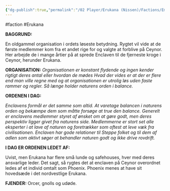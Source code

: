 ```yaml
---
{"dg-publish":true,"permalink":"/02 Player/Erukana (Nissen)/Factions/Emerald enclave/","tags":["Erukana"]}
---
```


#faction #Erukana 

**BAGGRUND:**

En oldgammel organisation i ordets løseste betydning. Rygtet vil vide at de første medlemmer kom fra et andet rige for og valgte at forblive på Ceynor. Her arbejde de i mange årtier på at sprede Enclaven til de fjerneste kroge i Ceynor, herunder Erukana. 

**ORGANISATION:**
*Organisationen er konstant flydende og ingen kender rigtigt deres antal eller hvordan de mødes Hvad der vides er at der er flere end man ville regne med og at organisationen er utrolig løs uden faste rammer og regler. Så længe holder naturens orden i balance.*
 
**ORDENEN I DAG:**

*Enclavens formål er det samme som altid. At varetage balancen i naturens orden og bekæmpe dem som måtte forsøge at true den balance. Generelt er enclavens medlemmer styret af ønsket om at gøre godt, men deres perspektiv ligger givet fra naturens side. Medlemmerne er stort set alle eksperter i at lave af naturen og foretrækker som oftest at leve væk fra civilisationen.  Enclaven har gode relationer til Steppe folket og til dem af adlen som aktivt søger at behandler naturen godt og ikke drive rovdrift.*

**I DAG ER ORDENEN LEDET AF:**

Uvist, men Erukana har flere små lunde og safehouses, hver med deres ansvarlige leder. Det sagt, så rygtes det at enclaven på Ceynor overordnet ledes af et individ omtalt som Phoenix. Phoenix menes at have sit hovedsæde i det nordvestlige Erukana.

**FJENDER:**
Orcer, gnolls og udøde.